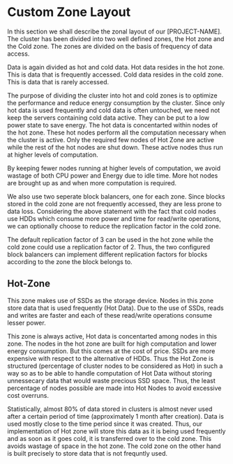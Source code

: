 Custom Zone Layout
===================

In this section we shall describe the zonal layout of our [PROJECT-NAME]. The cluster has been divided into two well defined zones, the Hot zone and the Cold zone. The zones are divided on the basis of frequency of data access.

Data is again divided as hot and cold data. Hot data resides in the hot zone. This is data that is frequently accessed. Cold data resides in the cold zone. This is data that is rarely accessed.

The purpose of dividing the cluster into hot and cold zones is to optimize the performance and reduce energy consumption by the cluster. Since only hot data is used frequently and cold data is often untouched, we need not keep the servers containing cold data active. They can be put to a low power state to save energy. The hot data is concentarted within nodes of the hot zone. These hot nodes perform all the computation necessary when the cluster is active. Only the required few nodes of Hot Zone are active while the rest of the hot nodes are shut down. These active nodes thus run at higher levels of computation.

By keeping fewer nodes running at higher levels of computation, we avoid wastage of both CPU power and Energy due to idle time. More hot nodes are brought up as and when more computation is required.

We also use two seperate block balancers, one for each zone. Since blocks stored in the cold zone are not frequently accessed, they are less prone to data loss. Considering the above statement with the fact that cold nodes use HDDs which consume more power and time for read/write operations, we can optionally choose to reduce the replication factor in the cold zone.

The default replication factor of 3 can be used in the hot zone while the cold zone could use a replication factor of 2. Thus, the two configured block balancers can implement different replication factors for blocks according to the zone the block belongs to.


Hot-Zone
--------

This zone makes use of SSDs as the storage device. Nodes in this zone store data that is used frequently (Hot Data). Due to the use of SSDs, reads and writes are faster and each of these read/write operations consume lesser power.

This zone is always active, Hot data is concentarted among nodes in this zone. The nodes in the hot zone are built for high computation and lower energy consumption. But this comes at the cost of price. SSDs are more expensive with respect to the alternative of HDDs. Thus the Hot Zone is structured (percentage of cluster nodes to be considered as Hot) in such a way so as to be able to handle computation of Hot Data without storing unnessecary data that would waste precious SSD space. Thus, the least percentage of nodes possible are made into Hot Nodes to avoid excessive cost overruns.

Statistically, almost 80% of data stored in clusters is almost never used after a certain period of time (approximately 1 month after creation). Data is used mostly close to the time period since it was created. Thus, our implementation of Hot zone will store this data as it is being used frequently and as soon as it goes cold, it is transferred over to the cold zone. This avoids wastage of space in the hot zone. The cold zone on the other hand is built precisely to store data that is not frequntly used.

